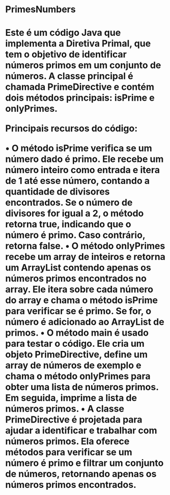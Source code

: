 # PrimesNumbers
<h1>
  Este é um código Java que implementa a Diretiva Primal, que tem o objetivo de identificar números primos em um conjunto de números. A classe principal é chamada PrimeDirective e contém dois métodos principais: isPrime e onlyPrimes.

Principais recursos do código:

 • O método isPrime verifica se um número dado é primo. Ele recebe um número inteiro como entrada e itera de 1 até esse número, contando a quantidade de divisores encontrados. Se o número de divisores for igual a 2, o método retorna true, indicando que o número é primo. Caso contrário, retorna false.
 • O método onlyPrimes recebe um array de inteiros e retorna um ArrayList contendo apenas os números primos encontrados no array. Ele itera sobre cada número do array e chama o método isPrime para verificar se é primo. Se for, o número é adicionado ao ArrayList de primos.
 • O método main é usado para testar o código. Ele cria um objeto PrimeDirective, define um array de números de exemplo e chama o método onlyPrimes para obter uma lista de números primos. Em seguida, imprime a lista de números primos.
 • A classe PrimeDirective é projetada para ajudar a identificar e trabalhar com números primos. Ela oferece métodos para verificar se um número é primo e filtrar um conjunto de números, retornando apenas os números primos encontrados.
</h1>
